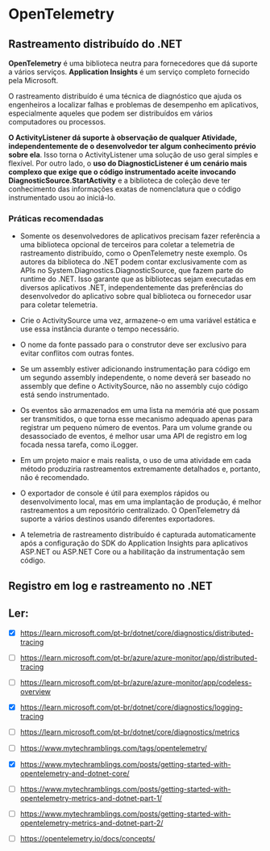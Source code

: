 # OpenTelemetry

## Rastreamento distribuído do .NET
**OpenTelemetry** é uma biblioteca neutra para fornecedores que dá suporte a vários serviços.
**Application Insights** é um serviço completo fornecido pela Microsoft. 

O rastreamento distribuído é uma técnica de diagnóstico que ajuda os engenheiros a localizar falhas e problemas de desempenho em aplicativos, especialmente aqueles que podem ser distribuídos em vários computadores ou processos.

**O ActivityListener dá suporte à observação de qualquer Atividade, independentemente de o desenvolvedor ter algum conhecimento prévio sobre ela**. Isso torna o ActivityListener uma solução de uso geral simples e flexível. Por outro lado, o **uso do DiagnosticListener é um cenário mais complexo que exige que o código instrumentado aceite invocando DiagnosticSource.StartActivity** e a biblioteca de coleção deve ter conhecimento das informações exatas de nomenclatura que o código instrumentado usou ao iniciá-lo.

### Práticas recomendadas
- Somente os desenvolvedores de aplicativos precisam fazer referência a uma biblioteca opcional de terceiros para coletar a telemetria de rastreamento distribuído, como o OpenTelemetry neste exemplo. Os autores da biblioteca do .NET podem contar exclusivamente com as APIs no System.Diagnostics.DiagnosticSource, que fazem parte do runtime do .NET. Isso garante que as bibliotecas sejam executadas em diversos aplicativos .NET, independentemente das preferências do desenvolvedor do aplicativo sobre qual biblioteca ou fornecedor usar para coletar telemetria.

- Crie o ActivitySource uma vez, armazene-o em uma variável estática e use essa instância durante o tempo necessário. 
- O nome da fonte passado para o construtor deve ser exclusivo para evitar conflitos com outras fontes.

- Se um assembly estiver adicionando instrumentação para código em um segundo assembly independente, o nome deverá ser baseado no assembly que define o ActivitySource, não no assembly cujo código está sendo instrumentado.

- Os eventos são armazenados em uma lista na memória até que possam ser transmitidos, o que torna esse mecanismo adequado apenas para registrar um pequeno número de eventos. Para um volume grande ou desassociado de eventos, é melhor usar uma API de registro em log focada nessa tarefa, como iLogger. 

- Em um projeto maior e mais realista, o uso de uma atividade em cada método produziria rastreamentos extremamente detalhados e, portanto, não é recomendado.

- O exportador de console é útil para exemplos rápidos ou desenvolvimento local, mas em uma implantação de produção, é melhor rastreamentos a um repositório centralizado. O OpenTelemetry dá suporte a vários destinos usando diferentes exportadores. 

- A telemetria de rastreamento distribuído é capturada automaticamente após a configuração do SDK do Application Insights para aplicativos ASP.NET ou ASP.NET Core ou a habilitação da instrumentação sem código.

## Registro em log e rastreamento no .NET









## Ler:
 - [x] https://learn.microsoft.com/pt-br/dotnet/core/diagnostics/distributed-tracing
 - [ ] https://learn.microsoft.com/pt-br/azure/azure-monitor/app/distributed-tracing
 - [ ] https://learn.microsoft.com/pt-br/azure/azure-monitor/app/codeless-overview
 - [x] https://learn.microsoft.com/pt-br/dotnet/core/diagnostics/logging-tracing
 - [ ] https://learn.microsoft.com/pt-br/dotnet/core/diagnostics/metrics


 - [ ] https://www.mytechramblings.com/tags/opentelemetry/
 - [x] https://www.mytechramblings.com/posts/getting-started-with-opentelemetry-and-dotnet-core/ 
 - [ ] https://www.mytechramblings.com/posts/getting-started-with-opentelemetry-metrics-and-dotnet-part-1/
 - [ ] https://www.mytechramblings.com/posts/getting-started-with-opentelemetry-metrics-and-dotnet-part-2/

 - [ ] https://opentelemetry.io/docs/concepts/
  